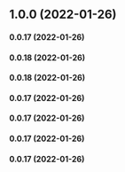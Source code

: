 ## 1.0.0 (2022-01-26)

#### 0.0.17 (2022-01-26)

#### 0.0.18 (2022-01-26)

#### 0.0.18 (2022-01-26)

#### 0.0.17 (2022-01-26)

#### 0.0.17 (2022-01-26)

#### 0.0.17 (2022-01-26)

#### 0.0.17 (2022-01-26)

